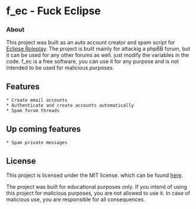# f_ec - Fuck Eclipse

### About

This project was built as an auto account creator and spam script for [Eclipse Roleplay](https://eclipse-rp.net/).
The project is built mainly for attackig a phpBB forum, but it can be used for any other forums as well. just modify the variables in the code. f_ec is a free software, you can use it for any purpose and is not intended to be used for malicious purposes.

## Features

    * Create email accounts
    * Authenticate and create accounts automatically
    * Spam forum threads

## Up coming features

    * Spam private messages

## License

This project is licensed under the MIT license. which can be found [here](https://opensource.org/licenses/MIT).

The project was built for educational purposes only. If you intend of using this project for malicious purposes, you are not allowed to use it.
In case of malicious use, you are responsible for all consequences.